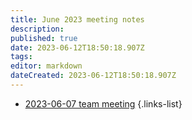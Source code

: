 ```yaml
---
title: June 2023 meeting notes
description: 
published: true
date: 2023-06-12T18:50:18.907Z
tags: 
editor: markdown
dateCreated: 2023-06-12T18:50:18.907Z
---
```


- [2023-06-07 team meeting](./2023-06/2023-06-07-team-meeting.md)
{.links-list}